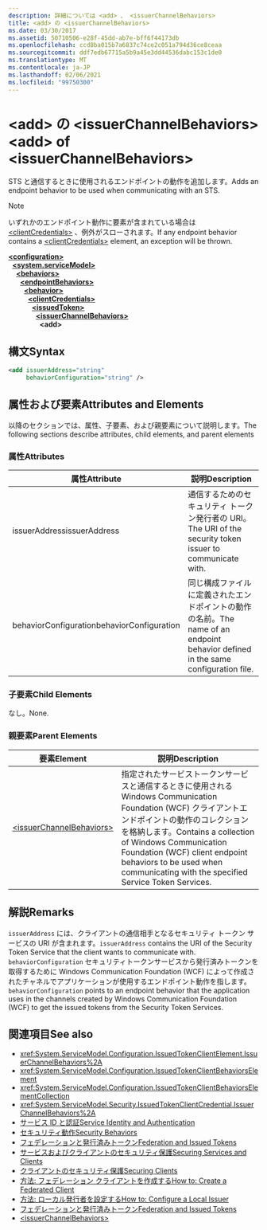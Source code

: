 ```yaml
---
description: 詳細については <add> 、 <issuerChannelBehaviors>
title: <add> の <issuerChannelBehaviors>
ms.date: 03/30/2017
ms.assetid: 50710506-e28f-45dd-ab7e-bff6f44173db
ms.openlocfilehash: ccd8ba015b7a6837c74ce2c051a794d36ce8ceaa
ms.sourcegitcommit: ddf7edb67715a5b9a45e3dd44536dabc153c1de0
ms.translationtype: MT
ms.contentlocale: ja-JP
ms.lasthandoff: 02/06/2021
ms.locfileid: "99750300"
---
```

# <a name="add-of-issuerchannelbehaviors"></a><span data-ttu-id="d3b43-103">\<add> の \<issuerChannelBehaviors></span><span class="sxs-lookup"><span data-stu-id="d3b43-103">\<add> of \<issuerChannelBehaviors></span></span>

<span data-ttu-id="d3b43-104">STS と通信するときに使用されるエンドポイントの動作を追加します。</span><span class="sxs-lookup"><span data-stu-id="d3b43-104">Adds an endpoint behavior to be used when communicating with an STS.</span></span>

> [!NOTE]
> <span data-ttu-id="d3b43-105">いずれかのエンドポイント動作に要素が含まれている場合は [\<clientCredentials>](clientcredentials.md) 、例外がスローされます。</span><span class="sxs-lookup"><span data-stu-id="d3b43-105">If any endpoint behavior contains a [\<clientCredentials>](clientcredentials.md) element, an exception will be thrown.</span></span>

[**\<configuration>**](../configuration-element.md)\
&nbsp;&nbsp;[**\<system.serviceModel>**](system-servicemodel.md)\
&nbsp;&nbsp;&nbsp;&nbsp;[**\<behaviors>**](behaviors.md)\
&nbsp;&nbsp;&nbsp;&nbsp;&nbsp;&nbsp;[**\<endpointBehaviors>**](endpointbehaviors.md)\
&nbsp;&nbsp;&nbsp;&nbsp;&nbsp;&nbsp;&nbsp;&nbsp;[**\<behavior>**](behavior-of-endpointbehaviors.md)\
&nbsp;&nbsp;&nbsp;&nbsp;&nbsp;&nbsp;&nbsp;&nbsp;&nbsp;&nbsp;[**\<clientCredentials>**](clientcredentials.md)\
&nbsp;&nbsp;&nbsp;&nbsp;&nbsp;&nbsp;&nbsp;&nbsp;&nbsp;&nbsp;&nbsp;&nbsp;[**\<issuedToken>**](issuedtoken.md)\
&nbsp;&nbsp;&nbsp;&nbsp;&nbsp;&nbsp;&nbsp;&nbsp;&nbsp;&nbsp;&nbsp;&nbsp;&nbsp;&nbsp;[**\<issuerChannelBehaviors>**](issuerchannelbehaviors-element.md)\
&nbsp;&nbsp;&nbsp;&nbsp;&nbsp;&nbsp;&nbsp;&nbsp;&nbsp;&nbsp;&nbsp;&nbsp;&nbsp;&nbsp;&nbsp;&nbsp;**\<add>**  

## <a name="syntax"></a><span data-ttu-id="d3b43-106">構文</span><span class="sxs-lookup"><span data-stu-id="d3b43-106">Syntax</span></span>

```xml
<add issuerAddress="string"
     behaviorConfiguration="string" />
```

## <a name="attributes-and-elements"></a><span data-ttu-id="d3b43-107">属性および要素</span><span class="sxs-lookup"><span data-stu-id="d3b43-107">Attributes and Elements</span></span>

<span data-ttu-id="d3b43-108">以降のセクションでは、属性、子要素、および親要素について説明します。</span><span class="sxs-lookup"><span data-stu-id="d3b43-108">The following sections describe attributes, child elements, and parent elements</span></span>

### <a name="attributes"></a><span data-ttu-id="d3b43-109">属性</span><span class="sxs-lookup"><span data-stu-id="d3b43-109">Attributes</span></span>

|<span data-ttu-id="d3b43-110">属性</span><span class="sxs-lookup"><span data-stu-id="d3b43-110">Attribute</span></span>|<span data-ttu-id="d3b43-111">説明</span><span class="sxs-lookup"><span data-stu-id="d3b43-111">Description</span></span>|
|---------------|-----------------|
|<span data-ttu-id="d3b43-112">issuerAddress</span><span class="sxs-lookup"><span data-stu-id="d3b43-112">issuerAddress</span></span>|<span data-ttu-id="d3b43-113">通信するためのセキュリティ トークン発行者の URI。</span><span class="sxs-lookup"><span data-stu-id="d3b43-113">The URI of the security token issuer to communicate with.</span></span>|
|<span data-ttu-id="d3b43-114">behaviorConfiguration</span><span class="sxs-lookup"><span data-stu-id="d3b43-114">behaviorConfiguration</span></span>|<span data-ttu-id="d3b43-115">同じ構成ファイルに定義されたエンドポイントの動作の名前。</span><span class="sxs-lookup"><span data-stu-id="d3b43-115">The name of an endpoint behavior defined in the same configuration file.</span></span>|

### <a name="child-elements"></a><span data-ttu-id="d3b43-116">子要素</span><span class="sxs-lookup"><span data-stu-id="d3b43-116">Child Elements</span></span>

<span data-ttu-id="d3b43-117">なし。</span><span class="sxs-lookup"><span data-stu-id="d3b43-117">None.</span></span>

### <a name="parent-elements"></a><span data-ttu-id="d3b43-118">親要素</span><span class="sxs-lookup"><span data-stu-id="d3b43-118">Parent Elements</span></span>

|<span data-ttu-id="d3b43-119">要素</span><span class="sxs-lookup"><span data-stu-id="d3b43-119">Element</span></span>|<span data-ttu-id="d3b43-120">説明</span><span class="sxs-lookup"><span data-stu-id="d3b43-120">Description</span></span>|
|-------------|-----------------|
|[\<issuerChannelBehaviors>](issuerchannelbehaviors-element.md)|<span data-ttu-id="d3b43-121">指定されたサービストークンサービスと通信するときに使用される Windows Communication Foundation (WCF) クライアントエンドポイントの動作のコレクションを格納します。</span><span class="sxs-lookup"><span data-stu-id="d3b43-121">Contains a collection of Windows Communication Foundation (WCF) client endpoint behaviors to be used when communicating with the specified Service Token Services.</span></span>|

## <a name="remarks"></a><span data-ttu-id="d3b43-122">解説</span><span class="sxs-lookup"><span data-stu-id="d3b43-122">Remarks</span></span>

<span data-ttu-id="d3b43-123">`issuerAddress` には、クライアントの通信相手となるセキュリティ トークン サービスの URI が含まれます。</span><span class="sxs-lookup"><span data-stu-id="d3b43-123">`issuerAddress` contains the URI of the Security Token Service that the client wants to communicate with.</span></span> <span data-ttu-id="d3b43-124">`behaviorConfiguration` セキュリティトークンサービスから発行済みトークンを取得するために Windows Communication Foundation (WCF) によって作成されたチャネルでアプリケーションが使用するエンドポイント動作を指します。</span><span class="sxs-lookup"><span data-stu-id="d3b43-124">`behaviorConfiguration` points to an endpoint behavior that the application uses in the channels created by Windows Communication Foundation (WCF) to get the issued tokens from the Security Token Services.</span></span>

## <a name="see-also"></a><span data-ttu-id="d3b43-125">関連項目</span><span class="sxs-lookup"><span data-stu-id="d3b43-125">See also</span></span>

- <xref:System.ServiceModel.Configuration.IssuedTokenClientElement.IssuerChannelBehaviors%2A>
- <xref:System.ServiceModel.Configuration.IssuedTokenClientBehaviorsElement>
- <xref:System.ServiceModel.Configuration.IssuedTokenClientBehaviorsElementCollection>
- <xref:System.ServiceModel.Security.IssuedTokenClientCredential.IssuerChannelBehaviors%2A>
- [<span data-ttu-id="d3b43-126">サービス ID と認証</span><span class="sxs-lookup"><span data-stu-id="d3b43-126">Service Identity and Authentication</span></span>](../../../wcf/feature-details/service-identity-and-authentication.md)
- [<span data-ttu-id="d3b43-127">セキュリティ動作</span><span class="sxs-lookup"><span data-stu-id="d3b43-127">Security Behaviors</span></span>](../../../wcf/feature-details/security-behaviors-in-wcf.md)
- [<span data-ttu-id="d3b43-128">フェデレーションと発行済みトークン</span><span class="sxs-lookup"><span data-stu-id="d3b43-128">Federation and Issued Tokens</span></span>](../../../wcf/feature-details/federation-and-issued-tokens.md)
- [<span data-ttu-id="d3b43-129">サービスおよびクライアントのセキュリティ保護</span><span class="sxs-lookup"><span data-stu-id="d3b43-129">Securing Services and Clients</span></span>](../../../wcf/feature-details/securing-services-and-clients.md)
- [<span data-ttu-id="d3b43-130">クライアントのセキュリティ保護</span><span class="sxs-lookup"><span data-stu-id="d3b43-130">Securing Clients</span></span>](../../../wcf/securing-clients.md)
- [<span data-ttu-id="d3b43-131">方法: フェデレーション クライアントを作成する</span><span class="sxs-lookup"><span data-stu-id="d3b43-131">How to: Create a Federated Client</span></span>](../../../wcf/feature-details/how-to-create-a-federated-client.md)
- [<span data-ttu-id="d3b43-132">方法: ローカル発行者を設定する</span><span class="sxs-lookup"><span data-stu-id="d3b43-132">How to: Configure a Local Issuer</span></span>](../../../wcf/feature-details/how-to-configure-a-local-issuer.md)
- [<span data-ttu-id="d3b43-133">フェデレーションと発行済みトークン</span><span class="sxs-lookup"><span data-stu-id="d3b43-133">Federation and Issued Tokens</span></span>](../../../wcf/feature-details/federation-and-issued-tokens.md)
- [\<issuerChannelBehaviors>](issuerchannelbehaviors-element.md)
